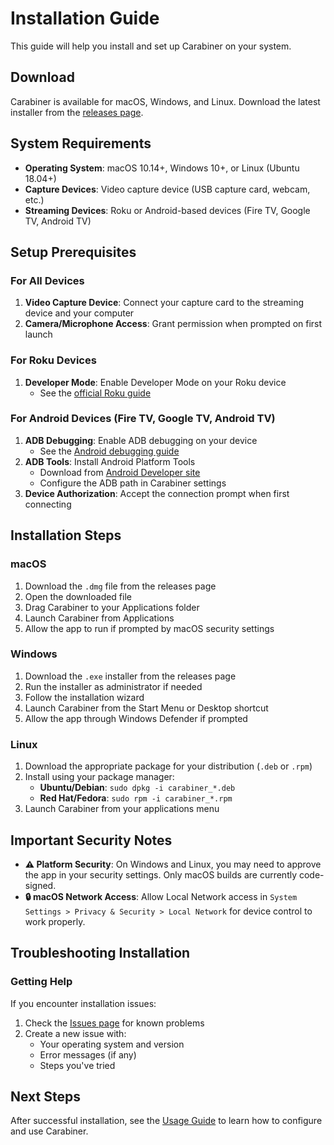 # Installation Guide

This guide will help you install and set up Carabiner on your system.

## Download

Carabiner is available for macOS, Windows, and Linux. Download the latest installer from the [releases page](https://github.com/lvcabral/carabiner/releases).

## System Requirements

- **Operating System**: macOS 10.14+, Windows 10+, or Linux (Ubuntu 18.04+)
- **Capture Devices**: Video capture device (USB capture card, webcam, etc.)
- **Streaming Devices**: Roku or Android-based devices (Fire TV, Google TV, Android TV)

## Setup Prerequisites

### For All Devices

1. **Video Capture Device**: Connect your capture card to the streaming device and your computer
2. **Camera/Microphone Access**: Grant permission when prompted on first launch

### For Roku Devices

1. **Developer Mode**: Enable Developer Mode on your Roku device
   - See the [official Roku guide](https://developer.roku.com/docs/developer-program/getting-started/developer-setup.md)

### For Android Devices (Fire TV, Google TV, Android TV)

1. **ADB Debugging**: Enable ADB debugging on your device
   - See the [Android debugging guide](https://developer.android.com/studio/command-line/adb)
2. **ADB Tools**: Install Android Platform Tools
   - Download from [Android Developer site](https://developer.android.com/studio/releases/platform-tools.html)
   - Configure the ADB path in Carabiner settings
3. **Device Authorization**: Accept the connection prompt when first connecting

## Installation Steps

### macOS

1. Download the `.dmg` file from the releases page
2. Open the downloaded file
3. Drag Carabiner to your Applications folder
4. Launch Carabiner from Applications
5. Allow the app to run if prompted by macOS security settings

### Windows

1. Download the `.exe` installer from the releases page
2. Run the installer as administrator if needed
3. Follow the installation wizard
4. Launch Carabiner from the Start Menu or Desktop shortcut
5. Allow the app through Windows Defender if prompted

### Linux

1. Download the appropriate package for your distribution (`.deb` or `.rpm`)
2. Install using your package manager:
   - **Ubuntu/Debian**: `sudo dpkg -i carabiner_*.deb`
   - **Red Hat/Fedora**: `sudo rpm -i carabiner_*.rpm`
3. Launch Carabiner from your applications menu

## Important Security Notes

- **⚠️ Platform Security**: On Windows and Linux, you may need to approve the app in your security settings. Only macOS builds are currently code-signed.
- **🔒 macOS Network Access**: Allow Local Network access in `System Settings > Privacy & Security > Local Network` for device control to work properly.

## Troubleshooting Installation

### Getting Help

If you encounter installation issues:

1. Check the [Issues page](https://github.com/lvcabral/carabiner/issues) for known problems
2. Create a new issue with:
   - Your operating system and version
   - Error messages (if any)
   - Steps you've tried

## Next Steps

After successful installation, see the [Usage Guide](./usage-guide.md) to learn how to configure and use Carabiner.
